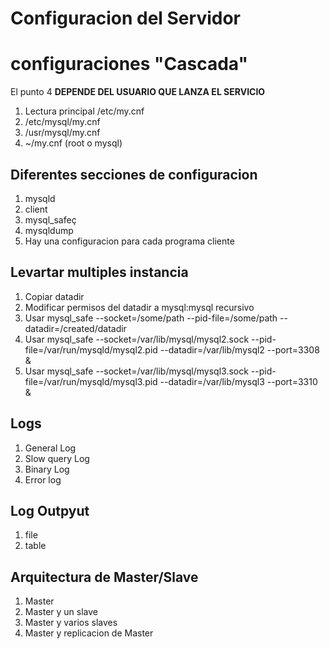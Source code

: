 # Configuracion del Servidor

# configuraciones "Cascada"

El punto 4 __DEPENDE DEL USUARIO QUE LANZA EL SERVICIO__

1. Lectura principal /etc/my.cnf  
2. /etc/mysql/my.cnf  
3. /usr/mysql/my.cnf  
4. ~/my.cnf (root o mysql)

## Diferentes secciones de configuracion

1.  mysqld
2. client
3. mysql_safeç
4. mysqldump
5. Hay una configuracion para cada programa cliente


## Levartar multiples instancia

1. Copiar datadir
2. Modificar permisos del datadir a mysql:mysql recursivo
3. Usar mysql_safe --socket=/some/path --pid-file=/some/path --datadir=/created/datadir
4. Usar mysql_safe --socket=/var/lib/mysql/mysql2.sock --pid-file=/var/run/mysqld/mysql2.pid --datadir=/var/lib/mysql2 --port=3308 &
5. Usar mysql_safe --socket=/var/lib/mysql/mysql3.sock --pid-file=/var/run/mysqld/mysql3.pid --datadir=/var/lib/mysql3 --port=3310 &



## Logs

1. General Log 
2. Slow query Log
3. Binary Log
4. Error log

## Log Outpyut

1. file
2. table


## Arquitectura de Master/Slave

1. Master
2. Master y un slave
3. Master y varios slaves
4. Master y replicacion de Master






